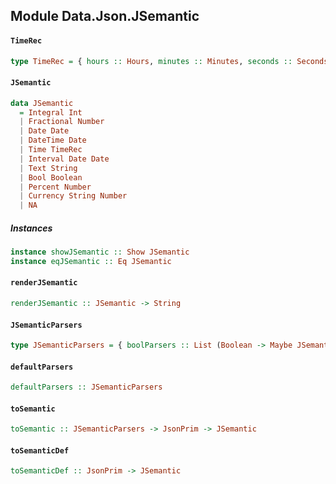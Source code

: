 ## Module Data.Json.JSemantic

#### `TimeRec`

``` purescript
type TimeRec = { hours :: Hours, minutes :: Minutes, seconds :: Seconds, milliseconds :: Milliseconds }
```

#### `JSemantic`

``` purescript
data JSemantic
  = Integral Int
  | Fractional Number
  | Date Date
  | DateTime Date
  | Time TimeRec
  | Interval Date Date
  | Text String
  | Bool Boolean
  | Percent Number
  | Currency String Number
  | NA
```

##### Instances
``` purescript
instance showJSemantic :: Show JSemantic
instance eqJSemantic :: Eq JSemantic
```

#### `renderJSemantic`

``` purescript
renderJSemantic :: JSemantic -> String
```

#### `JSemanticParsers`

``` purescript
type JSemanticParsers = { boolParsers :: List (Boolean -> Maybe JSemantic), numberParsers :: List (Number -> Maybe JSemantic), stringParsers :: List (String -> Maybe JSemantic) }
```

#### `defaultParsers`

``` purescript
defaultParsers :: JSemanticParsers
```

#### `toSemantic`

``` purescript
toSemantic :: JSemanticParsers -> JsonPrim -> JSemantic
```

#### `toSemanticDef`

``` purescript
toSemanticDef :: JsonPrim -> JSemantic
```


